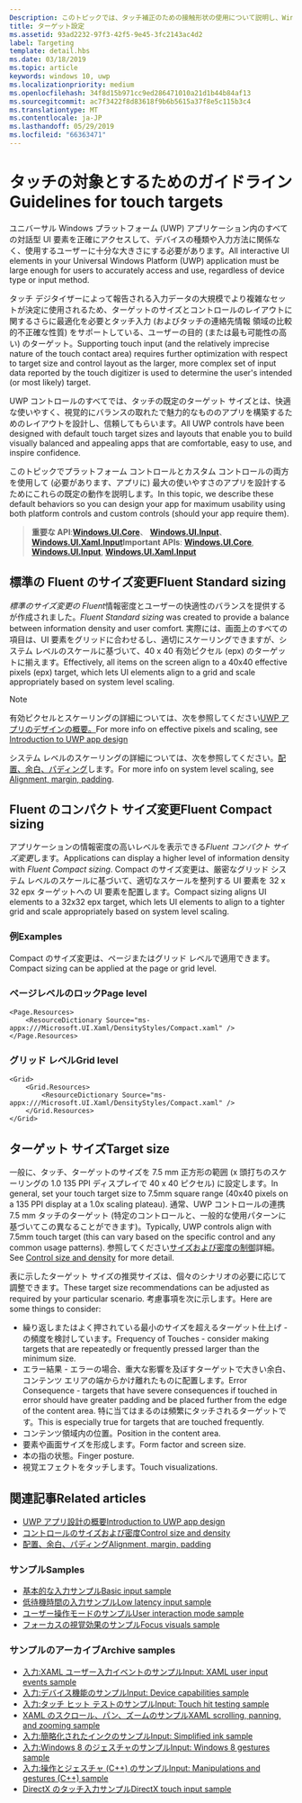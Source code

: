 ```yaml
---
Description: このトピックでは、タッチ補正のための接触形状の使用について説明し、Windows ランタイム アプリでのターゲット設定のベスト プラクティスを紹介します。
title: ターゲット設定
ms.assetid: 93ad2232-97f3-42f5-9e45-3fc2143ac4d2
label: Targeting
template: detail.hbs
ms.date: 03/18/2019
ms.topic: article
keywords: windows 10, uwp
ms.localizationpriority: medium
ms.openlocfilehash: 34f8d15b971cc9ed286471010a21d1b44b84af13
ms.sourcegitcommit: ac7f3422f8d83618f9b6b5615a37f8e5c115b3c4
ms.translationtype: MT
ms.contentlocale: ja-JP
ms.lasthandoff: 05/29/2019
ms.locfileid: "66363471"
---
```

# <a name="guidelines-for-touch-targets"></a><span data-ttu-id="29419-104">タッチの対象とするためのガイドライン</span><span class="sxs-lookup"><span data-stu-id="29419-104">Guidelines for touch targets</span></span>

<span data-ttu-id="29419-105">ユニバーサル Windows プラットフォーム (UWP) アプリケーション内のすべての対話型 UI 要素を正確にアクセスして、デバイスの種類や入力方法に関係なく、使用するユーザーに十分な大きさにする必要があります。</span><span class="sxs-lookup"><span data-stu-id="29419-105">All interactive UI elements in your Universal Windows Platform (UWP) application must be large enough for users to accurately access and use, regardless of device type or input method.</span></span>

<span data-ttu-id="29419-106">タッチ デジタイザーによって報告される入力データの大規模でより複雑なセットが決定に使用されるため、ターゲットのサイズとコントロールのレイアウトに関するさらに最適化を必要とタッチ入力 (およびタッチの連絡先情報 領域の比較的不正確な性質) をサポートしている、ユーザーの目的 (または最も可能性の高い) のターゲット。</span><span class="sxs-lookup"><span data-stu-id="29419-106">Supporting touch input (and the relatively imprecise nature of the touch contact area) requires further optimization with respect to target size and control layout as the larger, more complex set of input data reported by the touch digitizer is used to determine the user's intended (or most likely) target.</span></span>

<span data-ttu-id="29419-107">UWP コントロールのすべてでは、タッチの既定のターゲット サイズとは、快適な使いやすく、視覚的にバランスの取れたで魅力的なもののアプリを構築するためのレイアウトを設計し、信頼してもらいます。</span><span class="sxs-lookup"><span data-stu-id="29419-107">All UWP controls have been designed with default touch target sizes and layouts that enable you to build visually balanced and appealing apps that are comfortable, easy to use, and inspire confidence.</span></span>

<span data-ttu-id="29419-108">このトピックでプラットフォーム コントロールとカスタム コントロールの両方を使用して (必要があります、アプリに) 最大の使いやすさのアプリを設計するためにこれらの既定の動作を説明します。</span><span class="sxs-lookup"><span data-stu-id="29419-108">In this topic, we describe these default behaviors so you can design your app for maximum usability using both platform controls and custom controls (should your app require them).</span></span>

> <span data-ttu-id="29419-109">**重要な API**:[**Windows.UI.Core**](https://docs.microsoft.com/uwp/api/Windows.UI.Core)、 [ **Windows.UI.Input**](https://docs.microsoft.com/uwp/api/Windows.UI.Input)、 [ **Windows.UI.Xaml.Input**](https://docs.microsoft.com/uwp/api/Windows.UI.Xaml.Input)</span><span class="sxs-lookup"><span data-stu-id="29419-109">**Important APIs**: [**Windows.UI.Core**](https://docs.microsoft.com/uwp/api/Windows.UI.Core), [**Windows.UI.Input**](https://docs.microsoft.com/uwp/api/Windows.UI.Input), [**Windows.UI.Xaml.Input**](https://docs.microsoft.com/uwp/api/Windows.UI.Xaml.Input)</span></span>

## <a name="fluent-standard-sizing"></a><span data-ttu-id="29419-110">標準の Fluent のサイズ変更</span><span class="sxs-lookup"><span data-stu-id="29419-110">Fluent Standard sizing</span></span>

<span data-ttu-id="29419-111">*標準のサイズ変更の Fluent*情報密度とユーザーの快適性のバランスを提供するが作成されました。</span><span class="sxs-lookup"><span data-stu-id="29419-111">*Fluent Standard sizing* was created to provide a balance between information density and user comfort.</span></span> <span data-ttu-id="29419-112">実際には、画面上のすべての項目は、UI 要素をグリッドに合わせるし、適切にスケーリングできますが、システム レベルのスケールに基づいて、40 x 40 有効ピクセル (epx) のターゲットに揃えます。</span><span class="sxs-lookup"><span data-stu-id="29419-112">Effectively, all items on the screen align to a 40x40 effective pixels (epx) target, which lets UI elements align to a grid and scale appropriately based on system level scaling.</span></span>

> [!NOTE]
><span data-ttu-id="29419-113">有効ピクセルとスケーリングの詳細については、次を参照してください[UWP アプリのデザインの概要。](../basics/design-and-ui-intro.md#effective-pixels-and-scaling)</span><span class="sxs-lookup"><span data-stu-id="29419-113">For more info on effective pixels and scaling, see [Introduction to UWP app design](../basics/design-and-ui-intro.md#effective-pixels-and-scaling)</span></span>
>
> <span data-ttu-id="29419-114">システム レベルのスケーリングの詳細については、次を参照してください。[配置、余白、パディング](../layout/alignment-margin-padding.md)します。</span><span class="sxs-lookup"><span data-stu-id="29419-114">For more info on system level scaling, see [Alignment, margin, padding](../layout/alignment-margin-padding.md).</span></span>

## <a name="fluent-compact-sizing"></a><span data-ttu-id="29419-115">Fluent のコンパクト サイズ変更</span><span class="sxs-lookup"><span data-stu-id="29419-115">Fluent Compact sizing</span></span>

<span data-ttu-id="29419-116">アプリケーションの情報密度の高いレベルを表示できる*Fluent コンパクト サイズ変更*します。</span><span class="sxs-lookup"><span data-stu-id="29419-116">Applications can display a higher level of information density with *Fluent Compact sizing*.</span></span> <span data-ttu-id="29419-117">Compact のサイズ変更は、厳密なグリッド システム レベルのスケールに基づいて、適切なスケールを整列する UI 要素を 32 x 32 epx ターゲットへの UI 要素を配置します。</span><span class="sxs-lookup"><span data-stu-id="29419-117">Compact sizing aligns UI elements to a 32x32 epx target, which lets UI elements to align to a tighter grid and scale appropriately based on system level scaling.</span></span>

### <a name="examples"></a><span data-ttu-id="29419-118">例</span><span class="sxs-lookup"><span data-stu-id="29419-118">Examples</span></span>

<span data-ttu-id="29419-119">Compact のサイズ変更は、ページまたはグリッド レベルで適用できます。</span><span class="sxs-lookup"><span data-stu-id="29419-119">Compact sizing can be applied at the page or grid level.</span></span>

### <a name="page-level"></a><span data-ttu-id="29419-120">ページレベルのロック</span><span class="sxs-lookup"><span data-stu-id="29419-120">Page level</span></span>

```xaml
<Page.Resources>
    <ResourceDictionary Source="ms-appx:///Microsoft.UI.Xaml/DensityStyles/Compact.xaml" />
</Page.Resources>
```

### <a name="grid-level"></a><span data-ttu-id="29419-121">グリッド レベル</span><span class="sxs-lookup"><span data-stu-id="29419-121">Grid level</span></span>

```xaml
<Grid>
    <Grid.Resources>
        <ResourceDictionary Source="ms-appx:///Microsoft.UI.Xaml/DensityStyles/Compact.xaml" />
    </Grid.Resources>
</Grid>
```

## <a name="target-size"></a><span data-ttu-id="29419-122">ターゲット サイズ</span><span class="sxs-lookup"><span data-stu-id="29419-122">Target size</span></span>

<span data-ttu-id="29419-123">一般に、タッチ、ターゲットのサイズを 7.5 mm 正方形の範囲 (x 頭打ちのスケーリングの 1.0 135 PPI ディスプレイで 40 x 40 ピクセル) に設定します。</span><span class="sxs-lookup"><span data-stu-id="29419-123">In general, set your touch target size to 7.5mm square range (40x40 pixels on a 135 PPI display at a 1.0x scaling plateau).</span></span> <span data-ttu-id="29419-124">通常、UWP コントロールの連携 7.5 mm タッチのターゲット (特定のコントロールと、一般的な使用パターンに基づいてこの異なることができます)。</span><span class="sxs-lookup"><span data-stu-id="29419-124">Typically, UWP controls align with 7.5mm touch target (this can vary based on the specific control and any common usage patterns).</span></span> <span data-ttu-id="29419-125">参照してください[サイズおよび密度の制御](../style/spacing.md)詳細。</span><span class="sxs-lookup"><span data-stu-id="29419-125">See [Control size and density](../style/spacing.md) for more detail.</span></span>

<span data-ttu-id="29419-126">表に示したターゲット サイズの推奨サイズは、個々のシナリオの必要に応じて調整できます。</span><span class="sxs-lookup"><span data-stu-id="29419-126">These target size recommendations can be adjusted as required by your particular scenario.</span></span> <span data-ttu-id="29419-127">考慮事項を次に示します。</span><span class="sxs-lookup"><span data-stu-id="29419-127">Here are some things to consider:</span></span>

- <span data-ttu-id="29419-128">繰り返しまたはよく押されている最小のサイズを超えるターゲット仕上げ - の頻度を検討しています。</span><span class="sxs-lookup"><span data-stu-id="29419-128">Frequency of Touches - consider making targets that are repeatedly or frequently pressed larger than the minimum size.</span></span>
- <span data-ttu-id="29419-129">エラー結果 - エラーの場合、重大な影響を及ぼすターゲットで大きい余白、コンテンツ エリアの端からかけ離れたものに配置します。</span><span class="sxs-lookup"><span data-stu-id="29419-129">Error Consequence - targets that have severe consequences if touched in error should have greater padding and be placed further from the edge of the content area.</span></span> <span data-ttu-id="29419-130">特に当てはまるのは頻繁にタッチされるターゲットです。</span><span class="sxs-lookup"><span data-stu-id="29419-130">This is especially true for targets that are touched frequently.</span></span>
- <span data-ttu-id="29419-131">コンテンツ領域内の位置。</span><span class="sxs-lookup"><span data-stu-id="29419-131">Position in the content area.</span></span>
- <span data-ttu-id="29419-132">要素や画面サイズを形成します。</span><span class="sxs-lookup"><span data-stu-id="29419-132">Form factor and screen size.</span></span>
- <span data-ttu-id="29419-133">本の指の状態。</span><span class="sxs-lookup"><span data-stu-id="29419-133">Finger posture.</span></span>
- <span data-ttu-id="29419-134">視覚エフェクトをタッチします。</span><span class="sxs-lookup"><span data-stu-id="29419-134">Touch visualizations.</span></span>

## <a name="related-articles"></a><span data-ttu-id="29419-135">関連記事</span><span class="sxs-lookup"><span data-stu-id="29419-135">Related articles</span></span>

- [<span data-ttu-id="29419-136">UWP アプリ設計の概要</span><span class="sxs-lookup"><span data-stu-id="29419-136">Introduction to UWP app design</span></span>](../basics/design-and-ui-intro.md)
- [<span data-ttu-id="29419-137">コントロールのサイズおよび密度</span><span class="sxs-lookup"><span data-stu-id="29419-137">Control size and density</span></span>](../style/spacing.md)
- [<span data-ttu-id="29419-138">配置、余白、パディング</span><span class="sxs-lookup"><span data-stu-id="29419-138">Alignment, margin, padding</span></span>](../layout/alignment-margin-padding.md)

### <a name="samples"></a><span data-ttu-id="29419-139">サンプル</span><span class="sxs-lookup"><span data-stu-id="29419-139">Samples</span></span>

- [<span data-ttu-id="29419-140">基本的な入力サンプル</span><span class="sxs-lookup"><span data-stu-id="29419-140">Basic input sample</span></span>](https://go.microsoft.com/fwlink/p/?LinkID=620302)
- [<span data-ttu-id="29419-141">低待機時間の入力サンプル</span><span class="sxs-lookup"><span data-stu-id="29419-141">Low latency input sample</span></span>](https://go.microsoft.com/fwlink/p/?LinkID=620304)
- [<span data-ttu-id="29419-142">ユーザー操作モードのサンプル</span><span class="sxs-lookup"><span data-stu-id="29419-142">User interaction mode sample</span></span>](https://go.microsoft.com/fwlink/p/?LinkID=619894)
- [<span data-ttu-id="29419-143">フォーカスの視覚効果のサンプル</span><span class="sxs-lookup"><span data-stu-id="29419-143">Focus visuals sample</span></span>](https://go.microsoft.com/fwlink/p/?LinkID=619895)

### <a name="archive-samples"></a><span data-ttu-id="29419-144">サンプルのアーカイブ</span><span class="sxs-lookup"><span data-stu-id="29419-144">Archive samples</span></span>

- [<span data-ttu-id="29419-145">入力:XAML ユーザー入力イベントのサンプル</span><span class="sxs-lookup"><span data-stu-id="29419-145">Input: XAML user input events sample</span></span>](https://go.microsoft.com/fwlink/p/?linkid=226855)
- [<span data-ttu-id="29419-146">入力:デバイス機能のサンプル</span><span class="sxs-lookup"><span data-stu-id="29419-146">Input: Device capabilities sample</span></span>](https://go.microsoft.com/fwlink/p/?linkid=231530)
- [<span data-ttu-id="29419-147">入力:タッチ ヒット テストのサンプル</span><span class="sxs-lookup"><span data-stu-id="29419-147">Input: Touch hit testing sample</span></span>](https://go.microsoft.com/fwlink/p/?linkid=231590)
- [<span data-ttu-id="29419-148">XAML のスクロール、パン、ズームのサンプル</span><span class="sxs-lookup"><span data-stu-id="29419-148">XAML scrolling, panning, and zooming sample</span></span>](https://go.microsoft.com/fwlink/p/?linkid=251717)
- [<span data-ttu-id="29419-149">入力:簡略化されたインクのサンプル</span><span class="sxs-lookup"><span data-stu-id="29419-149">Input: Simplified ink sample</span></span>](https://go.microsoft.com/fwlink/p/?linkid=246570)
- [<span data-ttu-id="29419-150">入力:Windows 8 のジェスチャのサンプル</span><span class="sxs-lookup"><span data-stu-id="29419-150">Input: Windows 8 gestures sample</span></span>](https://go.microsoft.com/fwlink/p/?LinkId=264995)
- [<span data-ttu-id="29419-151">入力:操作とジェスチャ (C++) のサンプル</span><span class="sxs-lookup"><span data-stu-id="29419-151">Input: Manipulations and gestures (C++) sample</span></span>](https://go.microsoft.com/fwlink/p/?linkid=231605)
- [<span data-ttu-id="29419-152">DirectX のタッチ入力サンプル</span><span class="sxs-lookup"><span data-stu-id="29419-152">DirectX touch input sample</span></span>](https://go.microsoft.com/fwlink/p/?LinkID=231627)
